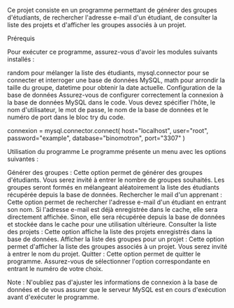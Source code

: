 Ce projet consiste en un programme permettant de générer des groupes d'étudiants, de rechercher l'adresse e-mail d'un étudiant, de consulter la liste des projets et d'afficher les groupes associés à un projet.

Prérequis

Pour exécuter ce programme, assurez-vous d'avoir les modules suivants installés :

random pour mélanger la liste des étudiants,
mysql.connector pour se connecter et interroger une base de données MySQL,
math pour arrondir la taille du groupe,
datetime pour obtenir la date actuelle.
Configuration de la base de données
Assurez-vous de configurer correctement la connexion à la base de données MySQL dans le code. Vous devez spécifier l'hôte, le nom d'utilisateur, le mot de passe, le nom de la base de données et le numéro de port dans le bloc try du code.

connexion = mysql.connector.connect(
    host="localhost",
    user="root",
    password="example",
    database="binomotron",
    port="3307"
)

Utilisation du programme
Le programme présente un menu avec les options suivantes :

Générer des groupes : Cette option permet de générer des groupes d'étudiants. Vous serez invité à entrer le nombre de groupes souhaités. Les groupes seront formés en mélangeant aléatoirement la liste des étudiants récupérée depuis la base de données.
Rechercher le mail d'un apprenant : Cette option permet de rechercher l'adresse e-mail d'un étudiant en entrant son nom. Si l'adresse e-mail est déjà enregistrée dans le cache, elle sera directement affichée. Sinon, elle sera récupérée depuis la base de données et stockée dans le cache pour une utilisation ultérieure.
Consulter la liste des projets : Cette option affiche la liste des projets enregistrés dans la base de données.
Afficher la liste des groupes pour un projet : Cette option permet d'afficher la liste des groupes associés à un projet. Vous serez invité à entrer le nom du projet.
Quitter : Cette option permet de quitter le programme.
Assurez-vous de sélectionner l'option correspondante en entrant le numéro de votre choix.

Note : N'oubliez pas d'ajuster les informations de connexion à la base de données et de vous assurer que le serveur MySQL est en cours d'exécution avant d'exécuter le programme.
